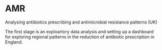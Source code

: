 # AMR
Analysing antibiotics prescribing and antimicrobial resistance patterns (UK)

The first stage is an exploartory data analysis and setting up a dashboard for exploring regional patterns
in the reduction of antibiotic prescription in England. 
